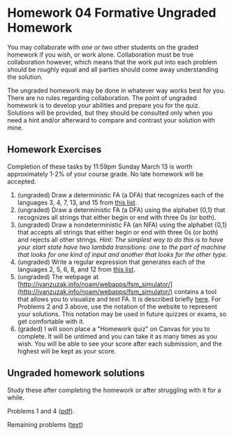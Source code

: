 # Homework 04 Formative Ungraded Homework

You may collaborate with _one or two_ other students on the graded homework if you wish, or work alone. Collaboration must be true collaboration however, which means that the work put into each problem should be roughly equal and all parties should come away understanding the solution.

The ungraded homework may be done in whatever way works best for you. There are no rules regarding collaboration. The point of ungraded homework is to develop your abilities and prepare you for the quiz. Solutions will be provided, but they should be consulted only when you need a hint and/or afterward to compare and contrast your solution with mine.

## Homework Exercises

Completion of these tasks by 11:59pm Sunday March 13 is worth approximately 1-2% of your course grade. No late homework will be accepted.

1. (ungraded) Draw a deterministic FA (a DFA) that recognizes each of the languages 3, 4, 7, 13, and 15 from [this list](https://krovetz.net/135/module_reg/regular_problems.pdf).
2. (ungraded) Draw a deterministic FA (a DFA) using the alphabet {0,1} that recognizes all strings that either begin or end with three 0s (or both).
3. (ungraded) Draw a nondeterministic FA (an NFA) using the alphabet {0,1} that accepts all strings that either begin or end with three 0s (or both) and rejects all other strings. _Hint: The simplest way to do this is to have your start state have two lambda transitions: one to the part of machine that looks for one kind of input and another that looks for the other type._
4. (ungraded) Write a regular expression that generates each of the languages 2, 5, 6, 8, and 12 from [this list](https://krovetz.net/135/module_reg/regular_problems.pdf).
5. (ungraded) The webpage at [http://ivanzuzak.info/noam/webapps/fsm_simulator/](http://ivanzuzak.info/noam/webapps/fsm_simulator/) contains a tool that allows you to visualize and test FA. It is described briefly [here](homework04-01-2-q5-fsm-simulator-instructions.md). For Problems 2 and 3 above, use the notation of the website to represent your solutions. This notation may be used in future quizzes or exams, so get comfortable with it.
6. (graded) I will soon place a "Homework quiz" on Canvas for you to complete. It will be untimed and you can take it as many times as you wish. You will be able to see your score after each submission, and the highest will be kept as your score.

## Ungraded homework solutions

Study these after completing the homework or after struggling with it for a while.

Problems 1 and 4 ([pdf](https://krovetz.net/135/module_reg/regular_solutions.pdf)).

Remaining problems ([text](https://krovetz.net/135/module_reg/solutions.txt))
